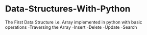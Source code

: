 # Data-Structures-With-Python

The First Data Structure i.e. Array implemented in python with basic operations
-Traversing the Array
-Insert 
-Delete
-Update
-Search
